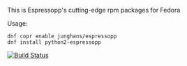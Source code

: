 This is Espressopp's cutting-edge rpm packages for Fedora

Usage:

```
dnf copr enable junghans/espressopp
dnf install python2-espressopp
```

[![Build Status](https://copr.fedorainfracloud.org/coprs/junghans/espressopp/package/espressopp/status_image/last_build.png)](https://copr.fedorainfracloud.org/coprs/junghans/espressopp/package/espressopp/)
